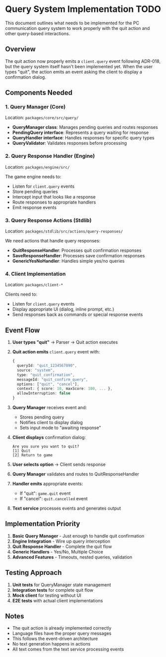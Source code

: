 # Query System Implementation TODO

This document outlines what needs to be implemented for the PC communication query system to work properly with the quit action and other query-based interactions.

## Overview

The quit action now properly emits a `client.query` event following ADR-018, but the query system itself hasn't been implemented yet. When the user types "quit", the action emits an event asking the client to display a confirmation dialog.

## Components Needed

### 1. Query Manager (Core)
Location: `packages/core/src/query/`

- **QueryManager class**: Manages pending queries and routes responses
- **PendingQuery interface**: Represents a query waiting for response
- **QueryHandler interface**: Handles responses for specific query types
- **QueryValidator**: Validates responses before processing

### 2. Query Response Handler (Engine)
Location: `packages/engine/src/`

The game engine needs to:
- Listen for `client.query` events
- Store pending queries
- Intercept input that looks like a response
- Route responses to appropriate handlers
- Emit response events

### 3. Query Response Actions (Stdlib)
Location: `packages/stdlib/src/actions/query-responses/`

We need actions that handle query responses:
- **QuitResponseHandler**: Processes quit confirmation responses
- **SaveResponseHandler**: Processes save confirmation responses
- **GenericYesNoHandler**: Handles simple yes/no queries

### 4. Client Implementation
Location: `packages/client-*`

Clients need to:
- Listen for `client.query` events
- Display appropriate UI (dialog, inline prompt, etc.)
- Send responses back as commands or special response events

## Event Flow

1. **User types "quit"** → Parser → Quit action executes
2. **Quit action emits** `client.query` event with:
   ```typescript
   {
     queryId: "quit_1234567890",
     source: "system",
     type: "quit_confirmation",
     messageId: "quit_confirm_query",
     options: ["quit", "cancel"],
     context: { score: 10, maxScore: 100, ... },
     allowInterruption: false
   }
   ```

3. **Query Manager** receives event and:
   - Stores pending query
   - Notifies client to display dialog
   - Sets input mode to "awaiting response"

4. **Client displays** confirmation dialog:
   ```
   Are you sure you want to quit?
   [1] Quit
   [2] Return to game
   ```

5. **User selects option** → Client sends response
6. **Query Manager** validates and routes to QuitResponseHandler
7. **Handler emits** appropriate events:
   - If "quit": `game.quit` event
   - If "cancel": `quit.cancelled` event

8. **Text service** processes events and generates output

## Implementation Priority

1. **Basic Query Manager** - Just enough to handle quit confirmation
2. **Engine Integration** - Wire up query interception
3. **Quit Response Handler** - Complete the quit flow
4. **Generic Handlers** - Yes/No, Multiple Choice
5. **Advanced Features** - Timeouts, nested queries, validation

## Testing Approach

1. **Unit tests** for QueryManager state management
2. **Integration tests** for complete quit flow
3. **Mock client** for testing without UI
4. **E2E tests** with actual client implementations

## Notes

- The quit action is already implemented correctly
- Language files have the proper query messages
- This follows the event-driven architecture
- No text generation happens in actions
- All text comes from the text service processing events
